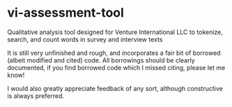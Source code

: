 # vi-assessment-tool
Qualitative analysis tool designed for Venture International LLC to tokenize, search, and count words in survey and interview texts

It is still very unfinished and rough, and incorporates a fair bit of borrowed (albeit modified and cited) code.
All borrowings should be clearly documented, if you find borrowed code which I missed citing, please let me know!

I would also greatly appreciate feedback of any sort, although constructive is always preferred.
